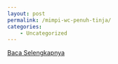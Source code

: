 ```yaml
---
layout: post
permalink: /mimpi-wc-penuh-tinja/
categories:
    - Uncategorized
---
```


[Baca Selengkapnya](/04)